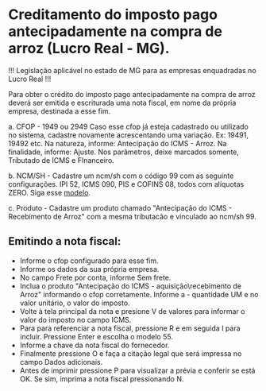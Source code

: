 # Creditamento do imposto pago antecipadamente na compra de arroz (Lucro Real - MG).

!!!
Legislação aplicável no estado de MG para as empresas enquadradas no Lucro Real
!!!

Para obter o crédito do imposto pago antecipadamente na compra de arroz deverá ser emitida e escriturada uma nota fiscal, em nome da própria empresa, destinada a esse fim.

a. CFOP - 1949 ou 2949 Caso esse cfop já esteja cadastrado ou utilizado no sistema, cadastre novamente acrescentando uma variação. Ex: 19491, 19492 etc. Na natureza, informe: Antecipação do ICMS - Arroz. Na finalidade, informe: Ajuste. Nos parâmetros, deixe marcados somente, Tributado de ICMS e FInanceiro. 

b. NCM/SH - Cadastre um ncm/sh com o código 99 com as seguinte configurações. IPI 52, ICMS 090, PIS e COFINS 08, todos com alíquotas ZERO. Siga esse [modelo](../Estoque/ncm-00000000-uso-generico.md).

c. Produto - Cadastre um produto chamado "Antecipação do ICMS - Recebimento de Arroz" com a mesma tributacão e vinculado ao ncm/sh 99.

## Emitindo a nota fiscal:

- Informe o cfop configurado para esse fim.
- Informe os dados da sua própria empresa.
- No campo Frete por conta, informe Sem frete.
- Inclua o produto "Antecipação do ICMS - aquisição\recebimento de Arroz" informando o cfop corretamente. Informe a - quantidade UM e no valor unitário, o valor do imposto.
- Volte à tela principal da nota e presione V de valores para informar o valor do imposto no campo ICMS. 
- Para para referenciar a nota fiscal, pressione R e em seguida I para incluir. Pressione Enter e escolha o modelo 55.
- Informe a chave da nota fiscal do fornecedor.
- Finalmente pressione O e faça a citação legal que será impressa no campo Dados adicionais.
- Antes de imprimir pressione P para visualizar a prévia e conferir se está OK. Se sim, imprima a nota fiscal pressionando N.